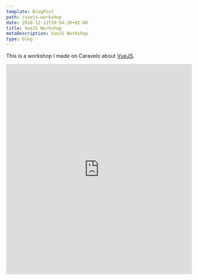 ```yaml
---
template: BlogPost
path: /vuejs-workshop
date: 2018-12-11T19:54:30+02:00
title: VueJS Workshop
metaDescription: VueJS Workshop
type: blog
---
```


This is a workshop I made on Caravelo about <a href="https://vuejs.org/">VueJS</a>.

<iframe src="https://docs.google.com/presentation/d/e/2PACX-1vSKGA5F2iRJPHQFfZlUFga_p-m7kh4V5QFA4JyeYVF0GHVBo6m-EvIbet8c3PoQYmpx-R42SIbkWpSg/embed?start=false&loop=false&delayms=3000" frameborder="0" width="100%" height="569" allowfullscreen="true" mozallowfullscreen="true" webkitallowfullscreen="true"></iframe>